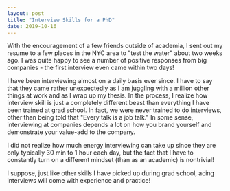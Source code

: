 ```yaml
---
layout: post
title: "Interview Skills for a PhD" 
date: 2019-10-16
---
```


With the encouragement of a few friends outside of academia, I sent out my resume to a few places in the NYC area to "test the water" about two weeks ago. I was quite happy to see a number of positive responses from big companies - the first interview even came within two days!

I have been interviewing almost on a daily basis ever since. I have to say that they came rather unexpectedly as I am juggling with a million other things at work and as I wrap up my thesis. In the process, I realize how interview skill is just a completely different beast than everything I have been trained at grad school. In fact, we were never trained to do interviews, other than being told that "Every talk is a job talk." In some sense, interviewing at companies depends a lot on how you brand yourself and demonstrate your value-add to the company.

I did not realize how much energy interviewing can take up since they are only typically 30 min to 1 hour each day, but the fact that I have to constantly turn on a different mindset (than as an academic) is nontrivial!

I suppose, just like other skills I have picked up during grad school, acing interviews will come with experience and practice!
